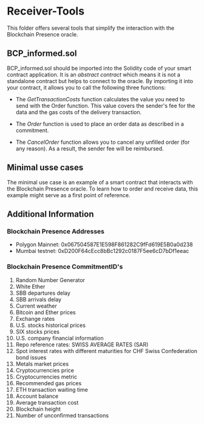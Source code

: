 # Receiver-Tools 

This folder offers several tools that simplify the interaction with the Blockchain Presence oracle. 

## BCP_informed.sol

BCP_informed.sol should be imported into the Solidity code of your smart contract application. It is an *abstract contract* which means it is not a standalone contract but helps to connect to the oracle. By importing it into your contract, it allows you to call the following three functions:

- The *GetTransactionCosts* function calculates the value you need to send with the Order function. This value covers the sender's fee for the data and the gas costs of the delivery transaction.

- The *Order* function is used to place an order data as described in a commitment.

- The *CancelOrder* function allows you to cancel any unfilled order (for any reason). As a result, the sender fee will be reimbursed.

## Minimal usse cases

The minimal use case is an example of a smart contract that interacts with the Blockchain Presence oracle. To learn how to order and receive data, this example might serve as a first point of reference.

## Additional Information

### Blockchain Presence Addresses

- Polygon Mainnet: 0x067504587E1E598F861282C9fFd619E5B0a0d238 
- Mumbai testnet: 0xD200F64cEcc8bBc1292c0187F5ee6cD7bDf1eeac 

### Blockchain Presence CommitmentID's

1. Random Number Generator
2. White Ether
3. SBB departures delay
4. SBB arrivals delay
5. Current weather
6. Bitcoin and Ether prices
7. Exchange rates
8. U.S. stocks historical prices
9. SIX stocks prices
10. U.S. company financial information
11. Repo reference rates: SWISS AVERAGE RATES (SAR)
12. Spot interest rates with different maturities for CHF Swiss Confederation bond issues
13. Metals market prices
14. Cryptocurrencies price
15. Cryptocurrencies metric
16. Recommended gas prices
17. ETH transaction waiting time
18. Account balance
19. Average transaction cost
20. Blockchain height
21. Number of unconfirmed transactions